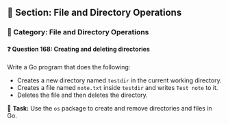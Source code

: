## 📘 Section: File and Directory Operations  
### 🔹 Category: File and Directory Operations  
#### ❓ Question 168: Creating and deleting directories

Write a Go program that does the following:

- Creates a new directory named `testdir` in the current working directory.
- Creates a file named `note.txt` inside `testdir` and writes `Test note` to it.
- Deletes the file and then deletes the directory.

🔧 **Task:** Use the `os` package to create and remove directories and files in Go.
